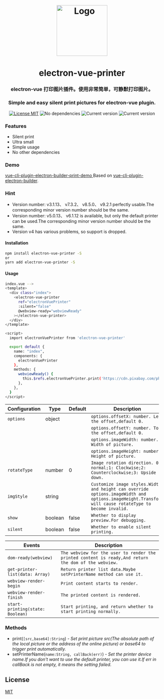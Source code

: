 <h1 align="center">
   <img alt="Logo" width="166" src="https://cdn.pixabay.com/photo/2017/06/10/07/29/printer-2389244_960_720.png"/>
</h1>
<h1 align="center">
   electron-vue-printer
</h1>

<h3 align="center">
    electron-vue 打印图片插件。使用非常简单，可静默打印图片。
</h3>
<h3 align="center">
 	Simple and easy silent print pictures for electron-vue plugin.
</h3>

 <p align="center">
     <a href="https://choosealicense.com/licenses/mit/"><img
         alt="License MIT"
         src="https://img.shields.io/badge/licence-MIT-blue.svg?style=flat-square"></a>
     <img alt="No dependencies"
         src="https://img.shields.io/badge/dependencies-none-3387e0.svg?style=flat-square">
     <img alt="Current version"
             src="https://img.shields.io/badge/build-passing-brightgreen">
     <img alt="Current version"
             src="https://img.shields.io/badge/version-1.0.0-brightgreen">
 </p>

### Features
* Silent print
* Ultra small
* Simple usage
* No other dependencies

### Demo
<a href="https://github.com/Imfdj/vue-cli-plugin-electron-builder-print-demo">vue-cli-plugin-electron-builder-print-demo </a>Based on <a href="https://github.com/nklayman/vue-cli-plugin-electron-builder">vue-cli-plugin-electron-builder</a>.


### Hint
* Version number: v3.1.13、 v7.3.2、 v8.5.0、 v9.2.1 perfectly usable.The corresponding minor version number should be the same.
* Version number: v5.0.13、 v6.1.12 is available, but only the default printer can be used.The corresponding minor version number should be the same.
* Version v4 has various problems, so support is dropped.

#### Installation

``` bash
npm install electron-vue-printer -S
or
yarn add electron-vue-printer -S
```
#### Usage

``` bash
index.vue -->
<template>
  <div class="index">
    <electron-vue-printer
      ref="electronVuePrinter"
      :silent="false"
      @webview-ready="webviewReady"
    ></electron-vue-printer>
  </div>
</template>

<script>
  import electronVuePrinter from 'electron-vue-printer'

  export default {
    name: "index",
    components: {
      electronVuePrinter
    },
    methods: {
      webviewReady() {
        this.$refs.electronVuePrinter.print('https://cdn.pixabay.com/photo/2017/06/10/07/29/printer-2389244_960_720.png');
      },
    },
  }
</script>
```
| Configuration | Type  |Default| Description
| ------------- | ----- | ----- | ----------- |
| `options`    | object |       | `options.offsetX: number. Left the offset,default 0.` |
|              |        |       | `options.offsetY: number. Top the offset,default 0.` |
|              |        |       | `options.imageWidth: number. Width of picture.` |
|              |        |       | `options.imageHeight: number. Height of picture.` |
| `rotateType` | number |   0   | `Image rotation direction. 0: normal;1: Clockwise;2: Counterclockwise;3: Upside down.` |
| `imgStyle`   | string |       | `Customize image styles.Width and height can override options.imageWidth and options.imageHeight.Transform will cause rotateType to become invalid.` |
| `show`       | boolean| false | `Whether to display preview.For debugging.` |
| `silent`     | boolean| false | `Whether to enable silent printing.` |


| Events            | Description
| -------------- | ----------- |
| `dom-ready(webview)`  | `The webview for the user to render the printed content is ready,And return the dom of the webview.` |
| `get-printer-list(data: Array)`  | `Return printer list data.Maybe setPrinterName method can use it.` |
| `webview-render-begin`  | `Print content starts to render.` |
| `webview-render-finish`  | `The printed content is rendered.` |
| `start-printing(state: Boolean)`  | `Start printing, and return whether to start printing normally.` |

### Methods
* print(`[src,base64]:String`) _- Set print picture src(The absolute path of the local picture or the address of the online picture) or base64 to trigger print automatically._
* setPrinterName(`name:String, callBack(err)`) _- Set the printer device name.If you don't want to use the default printer, you can use it.If err in callBack is not empty, it means the setting failed._

## License

[MIT](LICENSE)
